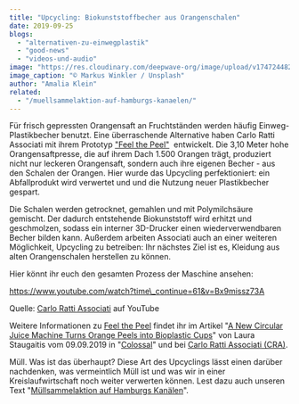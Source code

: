 ```yaml
---
title: "Upcycling: Biokunststoffbecher aus Orangenschalen"
date: 2019-09-25
blogs: 
  - "alternativen-zu-einwegplastik"
  - "good-news"
  - "videos-und-audio"
image: "https://res.cloudinary.com/deepwave-org/image/upload/v1747244823/deepwave.org/markus-winkler-zv4JaHkmr6M-unsplash-scaled.jpg"
image_caption: "© Markus Winkler / Unsplash"
author: "Amalia Klein"
related: 
  - "/muellsammelaktion-auf-hamburgs-kanaelen/"
---
```


Für frisch gepressten Orangensaft an Fruchtständen werden häufig Einweg-Plastikbecher benutzt. Eine überraschende Alternative haben Carlo Ratti Associati mit ihrem Prototyp ["Feel the Peel"](https://carloratti.com/project/feel-the-peel/)  entwickelt. Die 3,10 Meter hohe Orangensaftpresse, die auf ihrem Dach 1.500 Orangen trägt, produziert nicht nur leckeren Orangensaft, sondern auch ihre eigenen Becher - aus den Schalen der Orangen. Hier wurde das Upcycling perfektioniert: ein Abfallprodukt wird verwertet und und die Nutzung neuer Plastikbecher gespart.

Die Schalen werden getrocknet, gemahlen und mit Polymilchsäure gemischt. Der dadurch entstehende Biokunststoff wird erhitzt und geschmolzen, sodass ein interner 3D-Drucker einen wiederverwendbaren Becher bilden kann. Außerdem arbeiten Associati auch an einer weiteren Möglichkeit, Upcycling zu betreiben: Ihr nächstes Ziel ist es, Kleidung aus alten Orangenschalen herstellen zu können.

Hier könnt ihr euch den gesamten Prozess der Maschine ansehen:

https://www.youtube.com/watch?time\_continue=61&v=Bx9missz73A

Quelle: [Carlo Ratti Associati](https://youtu.be/Bx9missz73A) auf YouTube

Weitere Informationen zu [Feel the Peel](https://carloratti.com/project/feel-the-peel/) findet ihr im Artikel "[A New Circular Juice Machine Turns Orange Peels into Bioplastic Cups](https://www.thisiscolossal.com/2019/09/circular-juice-machine/?mc_cid=f49d10f13a&mc_eid=3e8586ebc5)" von Laura Staugaitis vom 09.09.2019 in "[Colossal](https://www.thisiscolossal.com/)" und bei [Carlo Ratti Associati (CRA)](https://carloratti.com/).

Müll. Was ist das überhaupt? Diese Art des Upcyclings lässt einen darüber nachdenken, was vermeintlich Müll ist und was wir in einer Kreislaufwirtschaft noch weiter verwerten können. Lest dazu auch unseren Text "[Müllsammelaktion auf Hamburgs Kanälen](https://www.deepwave.org/muellsammelaktion-auf-hamburgs-kanaelen/)".
